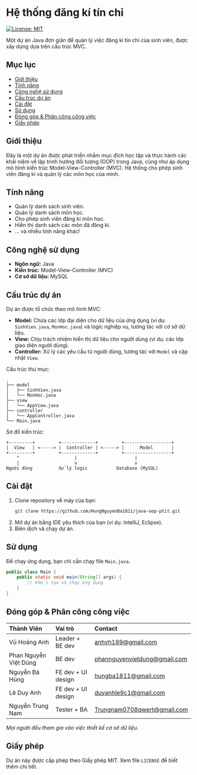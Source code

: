 # Hệ thống đăng kí tín chỉ

[![License: MIT](https://img.shields.io/badge/License-MIT-yellow.svg)](https://github.com/HungNguyenBa1811/java-oop-ptit/blob/main/LICENSE)

Một dự án Java đơn giản để quản lý việc đăng kí tín chỉ của sinh viên, được xây dựng dựa trên cấu trúc MVC.

## Mục lục

- [Giới thiệu](#giới-thiệu)
- [Tính năng](#tính-năng)
- [Công nghệ sử dụng](#công-nghệ-sử-dụng)
- [Cấu trúc dự án](#cấu-trúc-dự-án)
- [Cài đặt](#cài-đặt)
- [Sử dụng](#sử-dụng)
- [Đóng góp & Phân công công việc](#đóng-góp--phân-công-công-việc)
- [Giấy phép](#giấy-phép)

## Giới thiệu

Đây là một dự án được phát triển nhằm mục đích học tập và thực hành các khái niệm về lập trình hướng đối tượng (OOP) trong Java, cũng như áp dụng mô hình kiến trúc Model-View-Controller (MVC). Hệ thống cho phép sinh viên đăng kí và quản lý các môn học của mình.

## Tính năng

- Quản lý danh sách sinh viên.
- Quản lý danh sách môn học.
- Cho phép sinh viên đăng kí môn học.
- Hiển thị danh sách các môn đã đăng kí.
- ... và nhiều tính năng khác!

## Công nghệ sử dụng

- **Ngôn ngữ:** Java
- **Kiến trúc:** Model-View-Controller (MVC)
- **Cơ sở dữ liệu:** MySQL

## Cấu trúc dự án

Dự án được tổ chức theo mô hình MVC:

- **Model:** Chứa các lớp đại diện cho dữ liệu của ứng dụng (ví dụ: `SinhVien.java`, `MonHoc.java`) và logic nghiệp vụ, tương tác với cơ sở dữ liệu.
- **View:** Chịu trách nhiệm hiển thị dữ liệu cho người dùng (ví dụ: các lớp giao diện người dùng).
- **Controller:** Xử lý các yêu cầu từ người dùng, tương tác với `Model` và cập nhật `View`.

Cấu trúc thư mục:
```
.
├── model
│   ├── SinhVien.java
│   └── MonHoc.java
├── view
│   └── AppView.java
├── controller
│   └── AppController.java
└── Main.java
```

Sơ đồ kiến trúc:
```ascii
+---------+         +-------------+         +------------------+
|  View   | <-----> |  Controller | <-----> |      Model       |
+---------+         +-------------+         +------------------+
    ^                     |                      |
    |                     v                      v
Người dùng          Xử lý logic           Database (MySQL)
```

## Cài đặt

1.  Clone repository về máy của bạn:
    ```sh
    git clone https://github.com/HungNguyenBa1811/java-oop-ptit.git
    ```
2.  Mở dự án bằng IDE yêu thích của bạn (ví dụ: IntelliJ, Eclipse).
3.  Biên dịch và chạy dự án.

## Sử dụng

Để chạy ứng dụng, bạn chỉ cần chạy file `Main.java`.

```java
public class Main {
    public static void main(String[] args) {
        // Khởi tạo và chạy ứng dụng
    }
}
```

## Đóng góp & Phân công công việc

| Thành Viên | Vai trò | Contact |
| :--- | :--- | :--- |
| Vũ Hoàng Anh | Leader + BE dev | anhvh189@gmail.com |
| Phan Nguyễn Việt Dũng | BE dev | phannguyenvietdung@gmail.com |
| Nguyễn Bá Hùng | FE dev + UI design | hungba1811@gmail.com |
| Lê Duy Anh | FE dev + UI design | duyanhle9c1@gmail.com |
| Nguyễn Trung Nam | Tester + BA | Trungnam0708qwert@gmail.com |

*Mọi người đều tham gia vào việc thiết kế cơ sở dữ liệu.*

## Giấy phép

Dự án này được cấp phép theo Giấy phép MIT. Xem file `LICENSE` để biết thêm chi tiết.
